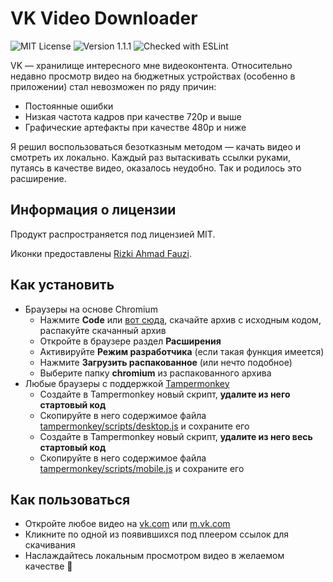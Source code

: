 # VK Video Downloader
![MIT License](https://img.shields.io/github/license/JustKappaMan/VK-Video-Downloader)
![Version 1.1.1](https://img.shields.io/badge/version-1.1.1-blue)
![Checked with ESLint](https://img.shields.io/badge/ESLint-checked-blueviolet)

VK — хранилище интересного мне видеоконтента. Относительно недавно просмотр видео на бюджетных устройствах (особенно в приложении) стал невозможен по ряду причин:
* Постоянные ошибки
* Низкая частота кадров при качестве 720p и выше
* Графические артефакты при качестве 480p и ниже

Я решил воспользоваться безотказным методом — качать видео и смотреть их локально. Каждый раз вытаскивать ссылки руками, путаясь в качестве видео, оказалось неудобно. Так и родилось это расширение.
## Информация о лицензии
Продукт распространяется под лицензией MIT.

Иконки предоставлены [Rizki Ahmad Fauzi](https://www.flaticon.com/authors/rizki-ahmad-fauzi).
## Как установить
* Браузеры на основе Chromium
  * Нажмите __Code__ или [вот сюда](https://codeload.github.com/JustKappaMan/VK-Video-Downloader/zip/refs/heads/main), скачайте архив с исходным кодом, распакуйте скачанный архив
  * Откройте в браузере раздел __Расширения__
  * Активируйте __Режим разработчика__ (если такая функция имеется)
  * Нажмите __Загрузить распакованное__ (или нечто подобное)
  * Выберите папку __chromium__ из распакованного архива
* Любые браузеры с поддержкой [Tampermonkey](https://www.tampermonkey.net/)
  * Создайте в Tampermonkey новый скрипт, __удалите из него стартовый код__
  * Скопируйте в него содержимое файла [tampermonkey/scripts/desktop.js](https://github.com/JustKappaMan/VK-Video-Downloader/blob/main/tampermonkey/scripts/desktop.js) и сохраните его
  * Создайте в Tampermonkey новый скрипт, __удалите из него весь стартовый код__
  * Скопируйте в него содержимое файла [tampermonkey/scripts/mobile.js](https://github.com/JustKappaMan/VK-Video-Downloader/blob/main/tampermonkey/scripts/mobile.js) и сохраните его
## Как пользоваться
* Откройте любое видео на [vk.com](https://vk.com/) или [m.vk.com](https://m.vk.com/)
* Кликните по одной из появившихся под плеером ссылок для скачивания
* Наслаждайтесь локальным просмотром видео в желаемом качестве 🥳